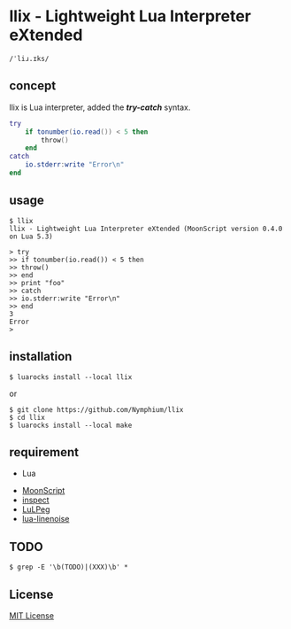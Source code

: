 # llix - Lightweight Lua Interpreter eXtended
`/ˈliɹ.ɪks/`

## concept
llix is Lua interpreter, added the ***try-catch*** syntax.
```Lua
try
	if tonumber(io.read()) < 5 then
		throw()
	end
catch
	io.stderr:write "Error\n"
end
```
## usage
```
$ llix
llix - Lightweight Lua Interpreter eXtended (MoonScript version 0.4.0 on Lua 5.3)

> try
>> if tonumber(io.read()) < 5 then
>> throw()
>> end
>> print "foo"
>> catch
>> io.stderr:write "Error\n"
>> end
3
Error
>
```
## installation
`$ luarocks install --local llix`

or

```
$ git clone https://github.com/Nymphium/llix
$ cd llix
$ luarocks install --local make
```

## requirement
- Lua
 + [MoonScript](http://moonscript.org)
 + [inspect](https://github.com/kikito/inspect.lua)
 + [LuLPeg](https://github.com/pygy/LuLPeg)
 + [lua-linenoise](https://github.com/hoelzro/lua-linenoise)

## TODO
```
$ grep -E '\b(TODO)|(XXX)\b' *
```
## License
[MIT License](http://opensource.org/licenses/mit-license.php)

